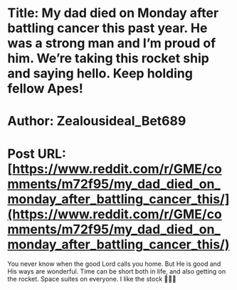 # Title: My dad died on Monday after battling cancer this past year. He was a strong man and I’m proud of him. We’re taking this rocket ship and saying hello. Keep holding fellow Apes!
# Author: Zealousideal_Bet689
# Post URL: [https://www.reddit.com/r/GME/comments/m72f95/my_dad_died_on_monday_after_battling_cancer_this/](https://www.reddit.com/r/GME/comments/m72f95/my_dad_died_on_monday_after_battling_cancer_this/)


You never know when the good Lord calls you home.  But He is good and His ways are wonderful.  Time can be short both in life, and also getting on the rocket.  Space suites on everyone.  I like the stock 🚀🚀🚀
